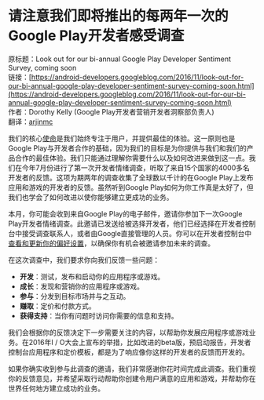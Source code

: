 # 请注意我们即将推出的每两年一次的Google Play开发者感受调查

原标题：Look out for our bi-annual Google Play Developer Sentiment Survey, coming soon  
链接：[https://android-developers.googleblog.com/2016/11/look-out-for-our-bi-annual-google-play-developer-sentiment-survey-coming-soon.html](https://android-developers.googleblog.com/2016/11/look-out-for-our-bi-annual-google-play-developer-sentiment-survey-coming-soon.html)  
作者：Dorothy Kelly (Google Play开发者营销开发者洞察部负责人)  
翻译：[arjinmc](https://github.com/arjinmc)  

我们的核心[使命](https://www.google.com/about/)是我们始终专注于用户，并提供最佳的体验。这一原则也是Google Play与开发者合作的基础，因为我们的目标是为你提供与我们和我们的产品合作的最佳体验。我们只能通过理解你需要什么以及如何改进来做到这一点。我们在今年7月份进行了第一次开发者情绪调查，听取了来自15个国家的4000多名开发者的反馈。这项为期两年的调查收集了全球数以千计的在Google Play上发布应用和游戏的开发者的反馈。虽然听到Google Play如何为你工作真是太好了，但我们也学会了如何改进以使你能够建立更成功的业务。

本月，你可能会收到来自Google Play的电子邮件，邀请你参加下一次Google Play开发者情绪调查。此邀请已发送给被选择开发者，他们已经选择在开发者控制台中接受调查联系人，或者由Google直接管理的人员。你可以在开发者控制台中[查看和更新​​你的偏好设置](https://g.co/play/developeremails)，以确保你有机会被邀请参加未来的调查。

在这次调查中，我们要求你向我们反馈一些问题：

* <strong>开发</strong>：测试，发布和启动你的应用程序或游戏。
* <strong>成长</strong>：发现和营销你的应用程序或游戏。
* <strong>参与</strong>：分发到目标市场并与之互动。
* <strong>赚取</strong>：定价和付款方式。
* <strong>获得支持</strong>：当你有问题时访问你需要的信息和支持。

我们会根据你的反馈决定下一步需要关注的内容，以帮助你发展应用程序或游戏业务。在2016年I / O大会上宣布的举措，比如改进的beta版，预启动报告，开发者控制台应用程序和定价模板，都是为了响应像你这样的开发者的反馈而开发的。

如果你确实收到参与此调查的邀请，我们非常感谢你花时间完成此调查。我们重视你的反馈意见，并希望采取行动帮助你创建令用户满意的应用和游戏，并帮助你在世界任何地方建立成功的业务。